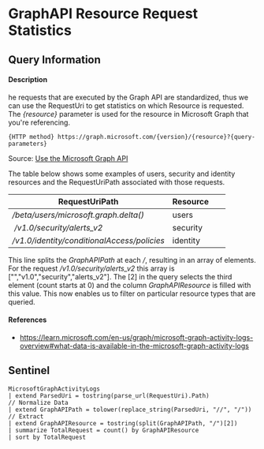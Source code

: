 # GraphAPI Resource Request Statistics

## Query Information

#### Description
he requests that are executed by the Graph API are standardized, thus we can use the RequestUri to get statistics on which Resource is requested. The *{resource}* parameter is used for the resource in Microsoft Graph that you're referencing.


```
{HTTP method} https://graph.microsoft.com/{version}/{resource}?{query-parameters}
```
Source: [Use the Microsoft Graph API](https://learn.microsoft.com/en-us/graph/use-the-api)

The table below shows some examples of users, security and identity resources and the RequestUriPath associated with those requests.

|   RequestUriPath   | Resource      |
| ------------- | ------------- |
| */beta/users/microsoft.graph.delta()* | users |
|  */v1.0/security/alerts_v2* | security |
| */v1.0/identity/conditionalAccess/policies* | identity |

This line splits the *GraphAPIPath* at each */*, resulting in an array of elements. For the request */v1.0/security/alerts_v2* this array is ["","v1.0","security","alerts_v2"]. The [2] in the query selects the third element (count starts at 0) and the column *GraphAPIResource* is filled with this value. This now enables us to filter on particular resource types that are queried.

#### References
- https://learn.microsoft.com/en-us/graph/microsoft-graph-activity-logs-overview#what-data-is-available-in-the-microsoft-graph-activity-logs

## Sentinel
```KQL
MicrosoftGraphActivityLogs
| extend ParsedUri = tostring(parse_url(RequestUri).Path)
// Normalize Data
| extend GraphAPIPath = tolower(replace_string(ParsedUri, "//", "/"))
// Extract 
| extend GraphAPIResource = tostring(split(GraphAPIPath, "/")[2])
| summarize TotalRequest = count() by GraphAPIResource
| sort by TotalRequest
```